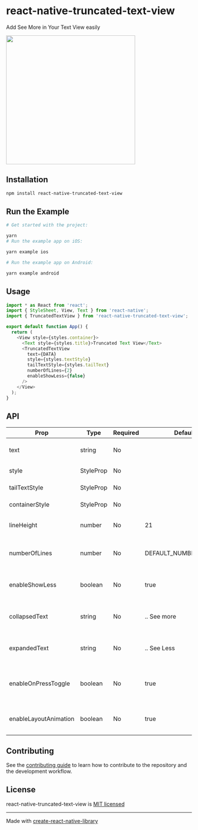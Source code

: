 # react-native-truncated-text-view

Add See More in Your Text View easily

<kbd>
  <img src="https://github.com/lohenyumnam/react-native-truncated-text-view/blob/74cc2c46c0cea284211743399a012540dd7aa823/demo/assets/preview.ios.gif?raw=true" width="350">
</kbd>

## Installation

```sh
npm install react-native-truncated-text-view
```

## Run the Example

```sh
# Get started with the project:

yarn
# Run the example app on iOS:

yarn example ios

# Run the example app on Android:

yarn example android
```

## Usage

```js
import * as React from 'react';
import { StyleSheet, View, Text } from 'react-native';
import { TruncatedTextView } from 'react-native-truncated-text-view';

export default function App() {
  return (
    <View style={styles.container}>
      <Text style={styles.title}>Truncated Text View</Text>
      <TruncatedTextView
        text={DATA}
        style={styles.textStyle}
        tailTextStyle={styles.tailText}
        numberOfLines={2}
        enableShowLess={false}
      />
    </View>
  );
}
```

## API

| Prop                  | Type                 | Required | Default                | Description                                     |
| --------------------- | -------------------- | -------- | ---------------------- | ----------------------------------------------- |
| text                  | string               | No       |                        | The text to be displayed                        |
| style                 | StyleProp<TextStyle> | No       |                        | Style for the text                              |
| tailTextStyle         | StyleProp<TextStyle> | No       |                        | Style for the tail text                         |
| containerStyle        | StyleProp<ViewStyle> | No       |                        | Style for the container                         |
| lineHeight            | number               | No       | 21                     | The line height for the text                    |
| numberOfLines         | number               | No       | DEFAULT_NUMBER_OF_LINE | The number of lines to be displayed             |
| enableShowLess        | boolean              | No       | true                   | Whether to enable the show less functionality   |
| collapsedText         | string               | No       | .. See more            | The collapsed text to be displayed              |
| expandedText          | string               | No       | .. See Less            | The expanded text to be displayed               |
| enableOnPressToggle   | boolean              | No       | true                   | Whether to enable on press toggle functionality |
| enableLayoutAnimation | boolean              | No       | true                   | Whether to enable layout animation              |

## Contributing

See the [contributing guide](CONTRIBUTING.md) to learn how to contribute to the repository and the development workflow.

## License

react-native-truncated-text-view is [MIT licensed](LICENSE)

---

Made with [create-react-native-library](https://github.com/callstack/react-native-builder-bob)
